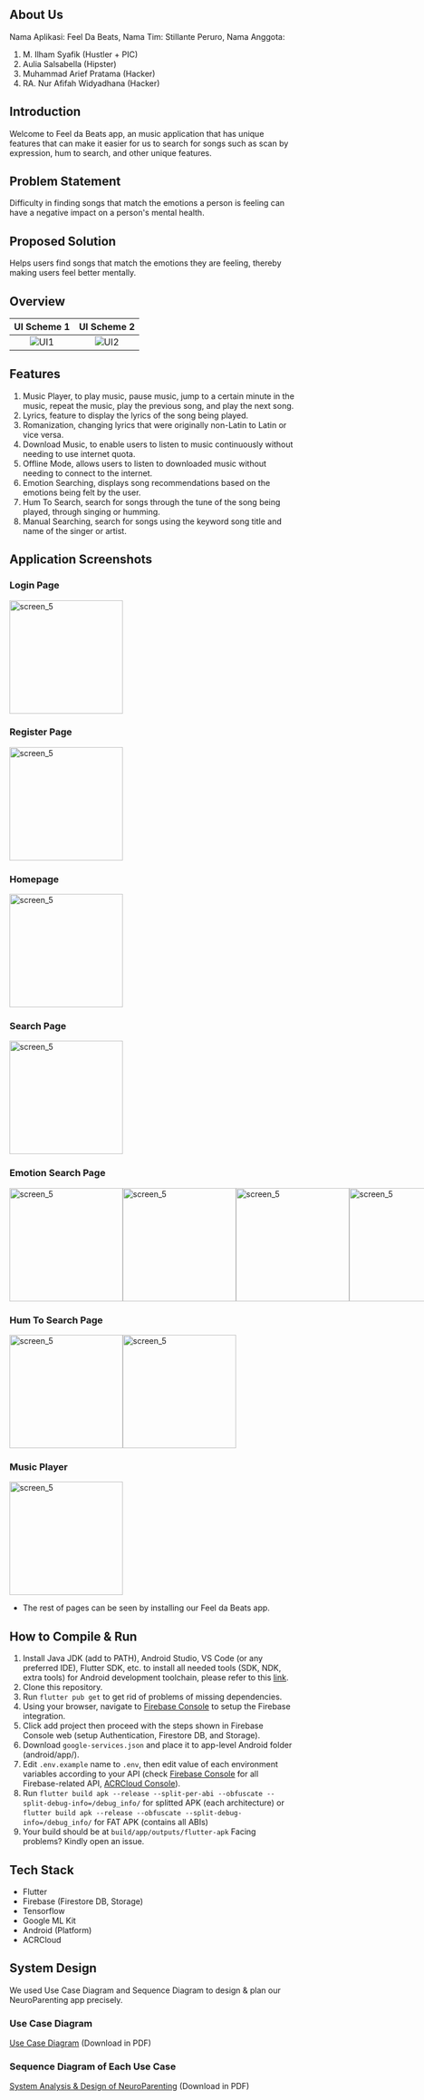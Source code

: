 ## About Us
Nama Aplikasi: Feel Da Beats,
Nama Tim: Stillante Peruro,
Nama Anggota:
1. M. Ilham Syafik (Hustler + PIC)
2. Aulia Salsabella (Hipster)
3. Muhammad Arief Pratama (Hacker)
4. RA. Nur Afifah Widyadhana (Hacker)

<h2>Introduction</h2>
Welcome to Feel da Beats app, an music application that has unique features that can make it easier for us to search for songs such as scan by expression, hum to search, and other unique features.

<h2>Problem Statement</h2>
Difficulty in finding songs that match the emotions a person is feeling can have a negative impact on a person's mental health.

<h2>Proposed Solution</h2>
Helps users find songs that match the emotions they are feeling, thereby making users feel better mentally.

## Overview
UI Scheme 1            | UI Scheme 2
:-------------------------:|:-------------------------:|
![UI1](https://github.com/Stillante-Peruro/Feel-da-Beats/blob/main/screenshot/ui1.png?raw=true)|![UI2](https://github.com/Stillante-Peruro/Feel-da-Beats/blob/main/screenshot/ui2.png?raw=true)|

## Features
1. Music Player, to play music, pause music, jump to a certain minute in the music, repeat the music, play the previous song, and play the next song.
2. Lyrics, feature to display the lyrics of the song being played.
3. Romanization, changing lyrics that were originally non-Latin to Latin or vice versa.
4. Download Music, to enable users to listen to music continuously without needing to use internet quota.
5. Offline Mode, allows users to listen to downloaded music without needing to connect to the internet.
6. Emotion Searching, displays song recommendations based on the emotions being felt by the user.
7. Hum To Search, search for songs through the tune of the song being played, through singing or humming.
8. Manual Searching, search for songs using the keyword song title and name of the singer or artist.

## Application Screenshots
### Login Page
<div style="display:flex;">
   <img src="https://github.com/Stillante-Peruro/Feel-da-Beats/blob/main/screenshot/login.jpg" alt="screen_5" width="200"/>
</div>

### Register Page
<div style="display:flex;">
   <img src="https://github.com/Stillante-Peruro/Feel-da-Beats/blob/main/screenshot/register.jpg" alt="screen_5" width="200"/>
</div>

### Homepage
<div style="display:flex;">
   <img src="https://github.com/Stillante-Peruro/Feel-da-Beats/blob/main/screenshot/home.jpg" alt="screen_5" width="200"/>
</div>

### Search Page
<div style="display:flex;">
   <img src="https://github.com/Stillante-Peruro/Feel-da-Beats/blob/main/screenshot/search.jpg" alt="screen_5" width="200"/>
</div>

### Emotion Search Page
<div style="display:flex;">
  <img src="https://github.com/Stillante-Peruro/Feel-da-Beats/blob/main/screenshot/emotionseacrh.jpg" alt="screen_5" width="200"/>
  <img src="https://github.com/Stillante-Peruro/Feel-da-Beats/blob/main/screenshot/emotionsearch2.png" alt="screen_5" width="200"/>
  <img src="https://github.com/Stillante-Peruro/Feel-da-Beats/blob/main/screenshot/angrymood.jpg" alt="screen_5" width="200"/>
  <img src="https://github.com/Stillante-Peruro/Feel-da-Beats/blob/main/screenshot/sadmood.jpg" alt="screen_5" width="200"/>
  <img src="https://github.com/Stillante-Peruro/Feel-da-Beats/blob/main/screenshot/happymood.jpg" alt="screen_5" width="200"/>
  <img src="https://github.com/Stillante-Peruro/Feel-da-Beats/blob/main/screenshot/neutral mood.jpg" alt="screen_5" width="200"/>
</div>

### Hum To Search Page
<div style="display:flex;">
  <img src="https://github.com/Stillante-Peruro/Feel-da-Beats/blob/main/screenshot/hum.jpg" alt="screen_5" width="200"/>
  <img src="https://github.com/Stillante-Peruro/Feel-da-Beats/blob/main/screenshot/hum2.jpg" alt="screen_5" width="200"/>
</div>

### Music Player
<div style="display:flex;">
   <img src="https://github.com/Stillante-Peruro/Feel-da-Beats/blob/main/screenshot/musicplayer.jpg" alt="screen_5" width="200"/>
</div>

- The rest of pages can be seen by installing our Feel da Beats app.

## How to Compile & Run
1. Install Java JDK (add to PATH), Android Studio, VS Code (or any preferred IDE), Flutter SDK, etc. to install all needed tools (SDK, NDK, extra tools) for Android development toolchain, please refer to this [link](https://docs.flutter.dev/get-started/install/windows/mobile).
2. Clone this repository.
3. Run `flutter pub get` to get rid of problems of missing dependencies.
4. Using your browser, navigate to [Firebase Console](https://console.firebase.google.com/) to setup the Firebase integration.
5. Click add project then proceed with the steps shown in Firebase Console web (setup Authentication, Firestore DB, and Storage).
6. Download `google-services.json` and place it to app-level Android folder (android/app/).
7. Edit `.env.example` name to `.env`, then edit value of each environment variables according to your API (check [Firebase Console](https://console.firebase.google.com/) for all Firebase-related API, [ACRCloud Console](https://console.acrcloud.com/)).
8. Run `flutter build apk --release --split-per-abi --obfuscate --split-debug-info=/debug_info/` for splitted APK (each architecture) or `flutter build apk --release --obfuscate --split-debug-info=/debug_info/` for FAT APK (contains all ABIs)
9. Your build should be at `build/app/outputs/flutter-apk`
Facing problems? Kindly open an issue.

## Tech Stack
- Flutter
- Firebase (Firestore DB, Storage)
- Tensorflow
- Google ML Kit
- Android (Platform)
- ACRCloud

## System Design 
We used Use Case Diagram and Sequence Diagram to design & plan our NeuroParenting app precisely. 

### Use Case Diagram
[Use Case Diagram](https://github.com/Stillante-Peruro/Feel-da-Beats/blob/main/screenshot/UseCaseDiagram.pdf) (Download in PDF)

### Sequence Diagram of Each Use Case
[System Analysis & Design of NeuroParenting](https://github.com/Stillante-Peruro/Feel-da-Beats/blob/main/screenshot/SequenceDiagram.pdf) (Download in PDF)
